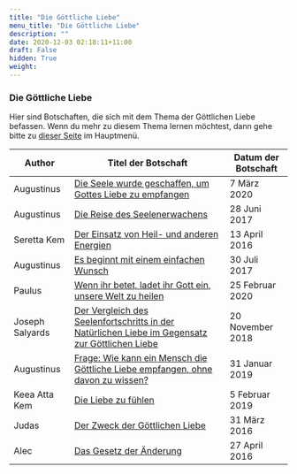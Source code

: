```yaml
---
title: "Die Göttliche Liebe"
menu_title: "Die Göttliche Liebe"
description: ""
date: 2020-12-03 02:18:11+11:00
draft: False
hidden: True
weight:
---
```

### Die Göttliche Liebe

Hier sind Botschaften, die sich mit dem Thema der Göttlichen Liebe befassen. Wenn du mehr zu diesem Thema lernen möchtest, dann gehe bitte zu [dieser Seite](/padgett-botschaften/die-gabe-der-goettlichen-liebe/ ) im Hauptmenü.

**Author** | **Titel der Botschaft** | **Datum der Botschaft**  
---|---|---
Augustinus | [Die Seele wurde geschaffen, um Gottes Liebe zu empfangen](/aktuelle-botschaften/aktuelle-botschaften-in-reihenfolge-des-datums/aktuelle-botschaften-2020/die-seele-wurde-geschaffen-um-gottes-liebe-zu-empfangen-af-augustinus-7-maerz-2020/) | 7 März 2020
Augustinus | [Die Reise des Seelenerwachens](/aktuelle-botschaften/aktuelle-botschaften-in-reihenfolge-des-datums/aktuelle-botschaften-2017/die-reise-des-seelenerwachens-af-augustinus-28-juni-2017/) | 28 Juni 2017
Seretta Kem | [Der Einsatz von Heil- und anderen Energien](/aktuelle-botschaften/aktuelle-botschaften-in-reihenfolge-des-datums/aktuelle-botschaften-2016/der-einsatz-von-heilund-anderen-energien-af-seretta-kem-13-april-2016/) | 13 April 2016
Augustinus | [Es beginnt mit einem einfachen Wunsch](/aktuelle-botschaften/aktuelle-botschaften-in-reihenfolge-des-datums/aktuelle-botschaften-2017/es-beginnt-mit-einem-einfachen-wunsch-af-augustinus-30-juli-2017/) | 30 Juli 2017
Paulus | [Wenn ihr betet, ladet ihr Gott ein, unsere Welt zu heilen](/aktuelle-botschaften/aktuelle-botschaften-in-reihenfolge-des-datums/aktuelle-botschaften-2020/wenn-ihr-betet-ladet-ihr-gott-ein-unsere-welt-zu-heilen-af-paulus-25-februar-2020/) | 25 Februar 2020
Joseph Salyards | [Der Vergleich des Seelenfortschritts in der Natürlichen Liebe im Gegensatz zur Göttlichen Liebe](/aktuelle-botschaften/aktuelle-botschaften-in-reihenfolge-des-datums/aktuelle-botschaften-2018/der-vergleich-des-seelenfortschritts-in-der-natuerlichen-liebe-im-gegensatz-zur-goettlichen-liebe-af-joseph-salyards-20-november-2018/) | 20 November 2018
Augustinus | [Frage: Wie kann ein Mensch die Göttliche Liebe empfangen, ohne davon zu wissen?](/aktuelle-botschaften/aktuelle-botschaften-in-reihenfolge-des-datums/aktuelle-botschaften-2019/frage-wie-kann-ein-mensch-die-goettliche-liebe-empfangen-ohne-davon-zu-wissen-af-augustinus-31-januar-2019/) | 31 Januar 2019
Keea Atta Kem | [Die Liebe zu fühlen](/aktuelle-botschaften/aktuelle-botschaften-in-reihenfolge-des-datums/aktuelle-botschaften-2019/die-liebe-zu-fuehlen-af-keea-atta-kem-5-februar-2019/) | 5 Februar 2019
Judas | [Der Zweck der Göttlichen Liebe](/aktuelle-botschaften/aktuelle-botschaften-in-reihenfolge-des-datums/aktuelle-botschaften-2016/der-zweck-der-goettlichen-liebe-af-judas-31-maerz-2016/) | 31 März 2016
Alec | [Das Gesetz der Änderung](/aktuelle-botschaften/aktuelle-botschaften-in-reihenfolge-des-datums/aktuelle-botschaften-2016/das-gesetz-der-aenderung-af-alec-27-april-2016/) | 27 April 2016
